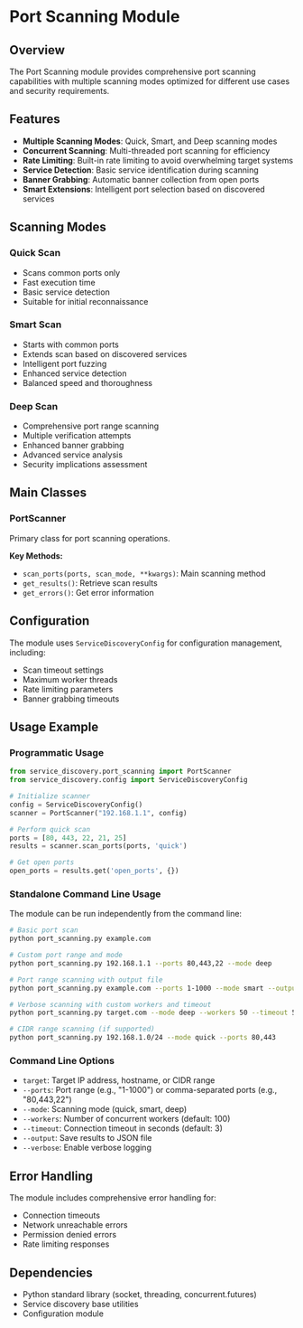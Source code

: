# Port Scanning Module

## Overview
The Port Scanning module provides comprehensive port scanning capabilities with multiple scanning modes optimized for different use cases and security requirements.

## Features
- **Multiple Scanning Modes**: Quick, Smart, and Deep scanning modes
- **Concurrent Scanning**: Multi-threaded port scanning for efficiency
- **Rate Limiting**: Built-in rate limiting to avoid overwhelming target systems
- **Service Detection**: Basic service identification during scanning
- **Banner Grabbing**: Automatic banner collection from open ports
- **Smart Extensions**: Intelligent port selection based on discovered services

## Scanning Modes

### Quick Scan
- Scans common ports only
- Fast execution time
- Basic service detection
- Suitable for initial reconnaissance

### Smart Scan
- Starts with common ports
- Extends scan based on discovered services
- Intelligent port fuzzing
- Enhanced service detection
- Balanced speed and thoroughness

### Deep Scan
- Comprehensive port range scanning
- Multiple verification attempts
- Enhanced banner grabbing
- Advanced service analysis
- Security implications assessment

## Main Classes

### PortScanner
Primary class for port scanning operations.

**Key Methods:**
- `scan_ports(ports, scan_mode, **kwargs)`: Main scanning method
- `get_results()`: Retrieve scan results
- `get_errors()`: Get error information

## Configuration
The module uses `ServiceDiscoveryConfig` for configuration management, including:
- Scan timeout settings
- Maximum worker threads
- Rate limiting parameters
- Banner grabbing timeouts

## Usage Example

### Programmatic Usage
```python
from service_discovery.port_scanning import PortScanner
from service_discovery.config import ServiceDiscoveryConfig

# Initialize scanner
config = ServiceDiscoveryConfig()
scanner = PortScanner("192.168.1.1", config)

# Perform quick scan
ports = [80, 443, 22, 21, 25]
results = scanner.scan_ports(ports, 'quick')

# Get open ports
open_ports = results.get('open_ports', {})
```

### Standalone Command Line Usage
The module can be run independently from the command line:

```bash
# Basic port scan
python port_scanning.py example.com

# Custom port range and mode
python port_scanning.py 192.168.1.1 --ports 80,443,22 --mode deep

# Port range scanning with output file
python port_scanning.py example.com --ports 1-1000 --mode smart --output results.json

# Verbose scanning with custom workers and timeout
python port_scanning.py target.com --mode deep --workers 50 --timeout 5 --verbose

# CIDR range scanning (if supported)
python port_scanning.py 192.168.1.0/24 --mode quick --ports 80,443
```

### Command Line Options
- `target`: Target IP address, hostname, or CIDR range
- `--ports`: Port range (e.g., "1-1000") or comma-separated ports (e.g., "80,443,22")
- `--mode`: Scanning mode (quick, smart, deep)
- `--workers`: Number of concurrent workers (default: 100)
- `--timeout`: Connection timeout in seconds (default: 3)
- `--output`: Save results to JSON file
- `--verbose`: Enable verbose logging

## Error Handling
The module includes comprehensive error handling for:
- Connection timeouts
- Network unreachable errors
- Permission denied errors
- Rate limiting responses

## Dependencies
- Python standard library (socket, threading, concurrent.futures)
- Service discovery base utilities
- Configuration module
